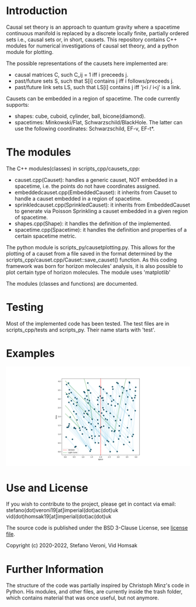 # Introduction

Causal set theory is an approach to quantum gravity where a spacetime continuous manifold is replaced by a discrete locally finite, partially ordered sets i.e., causal sets or, in short, causets. This repository contains C++ modules for numerical investigations of causal set theory, and a python module for plotting. 

The possible representations of the causets here implemented are:
- causal matrices C, such C_ij = 1 iff i preceeds j.
- past/future sets S, such that S[i] contains j iff i follows/preceeds j.
- past/future link sets LS, such that LS[i] contains j iff 'j<i / i<j' is a link.  

Causets can be embedded in a region of spacetime. The code currently supports:
- shapes: cube, cuboid, cylinder, ball, bicone(diamond).
- spacetimes: Minkowski/Flat, Schwarzschild/BlackHole. The latter can use the following coordinates: Schwarzschild, EF-v, EF-t*. 

# The modules

The C++ modules(classes) in scripts_cpp/causets_cpp:
- causet.cpp(Causet): handles a generic causet, NOT embedded in a spacetime, i.e. the points do not have coordinates assigned.
- embeddedcauset.cpp(EmbeddedCauset): it inherits from Causet to handle a causet embedded in a region of spacetime.
- sprinkledcauset.cpp(SprinkledCauset): it inherits from EmbeddedCauset to generate via Poisson Sprinkling a causet embedded in a given region of spacetime.
- shapes.cpp(Shape): it handles the definition of the implemented.
- spacetime.cpp(Spacetime): it handles the definition and properties of a certain spacetime metric. 

The python module is scripts_py/causetplotting.py. This allows for the plotting of a causet from a file saved in the format determined by the scripts_cpp/causet.cpp/Causet::save_causet() function. As this coding framework was born for horizon molecules' analysis, it is also possible to plot certain type of horizon molecules. The module uses 'matplotlib'

The modules (classes and functions) are documented.

# Testing

Most of the implemented code has been tested. The test files are in scripts_cpp/tests and scripts_py. Their name starts with 'test'. 

# Examples

![Example plot for a sprinkle in 2D Schwarzschild spacetime](figures/Schwarzschild/N150_2D_r=4.png)

# Use and License

If you wish to contribute to the project, please get in contact via email:
stefano(dot)veroni19[at]imperial(dot)ac(dot)uk
vid(dot)homsak19[at]imperial(dot)ac(dot)uk

The source code is published under the BSD 3-Clause License, see [license file](LICENSE.md).

Copyright (c) 2020-2022, Stefano Veroni, Vid Homsak

# Further Information

The structure of the code was partially inspired by Christoph Minz's code in Python. His modules, and other files, are currently inside the trash folder, which contains material that was once useful, but not anymore.